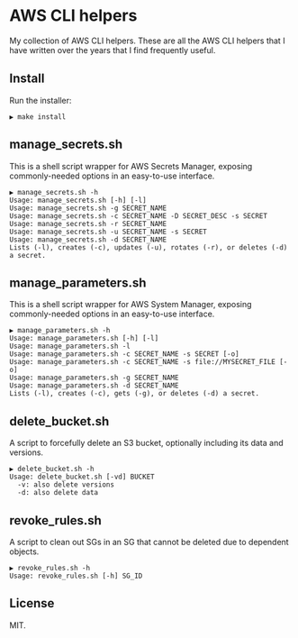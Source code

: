 # AWS CLI helpers

My collection of AWS CLI helpers. These are all the AWS CLI helpers
that I have written over the years that I find frequently useful.

## Install

Run the installer:

```text
▶ make install
```

## manage_secrets.sh

This is a shell script wrapper for AWS Secrets Manager, exposing commonly-needed options in an easy-to-use interface.

```text
▶ manage_secrets.sh -h
Usage: manage_secrets.sh [-h] [-l]
Usage: manage_secrets.sh -g SECRET_NAME
Usage: manage_secrets.sh -c SECRET_NAME -D SECRET_DESC -s SECRET
Usage: manage_secrets.sh -r SECRET_NAME
Usage: manage_secrets.sh -u SECRET_NAME -s SECRET
Usage: manage_secrets.sh -d SECRET_NAME
Lists (-l), creates (-c), updates (-u), rotates (-r), or deletes (-d) a secret.
```

## manage_parameters.sh

This is a shell script wrapper for AWS System Manager, exposing commonly-needed options in an easy-to-use interface.

```text
▶ manage_parameters.sh -h
Usage: manage_parameters.sh [-h] [-l]
Usage: manage_parameters.sh -l
Usage: manage_parameters.sh -c SECRET_NAME -s SECRET [-o]
Usage: manage_parameters.sh -c SECRET_NAME -s file://MYSECRET_FILE [-o]
Usage: manage_parameters.sh -g SECRET_NAME
Usage: manage_parameters.sh -d SECRET_NAME
Lists (-l), creates (-c), gets (-g), or deletes (-d) a secret.
```

## delete_bucket.sh

A script to forcefully delete an S3 bucket, optionally including its data and versions.

```text
▶ delete_bucket.sh -h
Usage: delete_bucket.sh [-vd] BUCKET
  -v: also delete versions
  -d: also delete data
```

## revoke_rules.sh

A script to clean out SGs in an SG that cannot be deleted due to dependent objects.

```text
▶ revoke_rules.sh -h
Usage: revoke_rules.sh [-h] SG_ID
```

## License

MIT.

